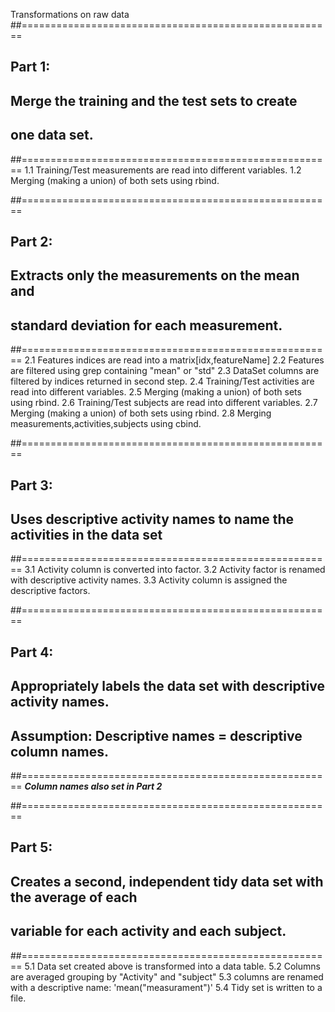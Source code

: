

Transformations on raw data
##======================================================
## Part 1: 
## Merge the training and the test sets to create 
## one data set.
##======================================================
1.1 Training/Test measurements are read into different variables.
1.2 Merging (making a union) of both sets using rbind.

##======================================================
## Part 2: 
## Extracts only the measurements on the mean and 
## standard deviation for each measurement. 
##======================================================
2.1 Features indices are read into a matrix[idx,featureName]
2.2 Features are filtered using grep containing "mean" or "std"
2.3 DataSet columns are filtered by indices returned in second step.
2.4 Training/Test activities are read into different variables.
2.5 Merging (making a union) of both sets using rbind.
2.6 Training/Test subjects are read into different variables.
2.7 Merging (making a union) of both sets using rbind.
2.8 Merging measurements,activities,subjects using cbind.

##======================================================
## Part 3: 
## Uses descriptive activity names to name the activities in the data set
##======================================================
3.1 Activity column is converted into factor.
3.2 Activity factor is renamed with descriptive activity names.
3.3 Activity column is assigned the descriptive factors.

##======================================================
## Part 4: 
## Appropriately labels the data set with descriptive activity names.
## Assumption: Descriptive names = descriptive column names.
##======================================================
***Column names also set in Part 2***

##======================================================
## Part 5:
## Creates a second, independent tidy data set with the average of each 
## variable for each activity and each subject. 
##======================================================
5.1 Data set created above is transformed into a data table.
5.2 Columns are averaged grouping by "Activity" and "subject"
5.3 columns are renamed with a descriptive name: 'mean("measurament")'
5.4 Tidy set is written to a file.
